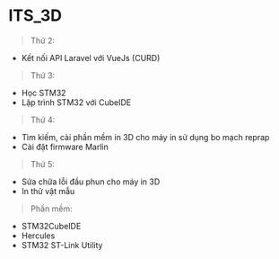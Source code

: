 # ITS_3D
> Thứ 2:
+ Kết nối API Laravel với VueJs (CURD)

> Thứ 3:
+ Học STM32
+ Lập trình STM32 với CubeIDE

> Thứ 4:
+ Tìm kiếm, cài phần mềm in 3D cho máy in sử dụng bo mạch reprap
+ Cài đặt firmware Marlin

> Thứ 5:
+ Sửa chữa lỗi đầu phun cho máy in 3D
+ In thử vật mẫu

>Phần mềm:
+ STM32CubeIDE
+ Hercules
+ STM32 ST-Link Utility
